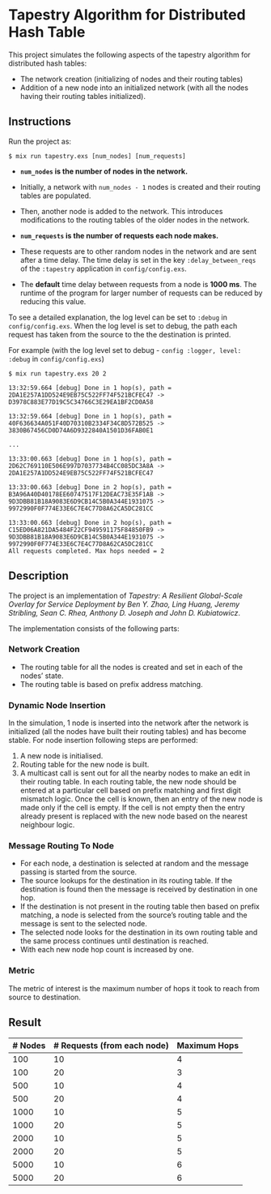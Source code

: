# Tapestry Algorithm for Distributed Hash Table

This project simulates the following aspects of the tapestry algorithm
for distributed hash tables:

* The network creation (initializing of nodes and their routing tables)
* Addition of a new node into an initialized network (with all the nodes
having their routing tables initialized).

## Instructions

Run the project as:

```
$ mix run tapestry.exs [num_nodes] [num_requests]
```

- **`num_nodes` is the number of nodes in the network.**

- Initially, a network with `num_nodes - 1` nodes is created and their routing tables
are populated.

- Then, another node is added to the network. This introduces modifications
to the routing tables of the older nodes in the network.

- **`num_requests` is the number of requests each node makes.**

- These requests are to other random nodes in the network and are sent after a time delay.
The time delay is set in the key `:delay_between_reqs` of the `:tapestry` application
in `config/config.exs`.

- The **default** time delay between requests from a node is **1000 ms**. The runtime of
the program for larger number of requests can be reduced by reducing this value.

To see a detailed explanation, the log level can be set to `:debug` in `config/config.exs`.
When the log level is set to debug, the path each request has taken from the source to the
the destination is printed.

For example (with the log level set to debug - `config :logger, level: :debug` in `config/config.exs`)

```
$ mix run tapestry.exs 20 2

13:32:59.664 [debug] Done in 1 hop(s), path = 2DA1E257A1DD524E9EB75C522FF74F521BCFEC47 -> D3978C883E77D19C5C34766C3E29EA1BF2CD0A58

13:32:59.664 [debug] Done in 1 hop(s), path = 40F636634A051F40D70310B2334F34C8D572B525 -> 3830B67456CD0D74A6D9322840A1501D36FAB0E1

...

13:33:00.663 [debug] Done in 1 hop(s), path = 2D62C769110E506E997D7037734B4CC085DC3A8A -> 2DA1E257A1DD524E9EB75C522FF74F521BCFEC47

13:33:00.663 [debug] Done in 2 hop(s), path = B3A96A40D40178EE60747517F12DEAC73E35F1AB -> 9D3DBB81B18A9083E6D9CB14C5B0A344E1931075 -> 9972990F0F774E33E6C7E4C77D8A62CA5DC281CC

13:33:00.663 [debug] Done in 2 hop(s), path = C15ED06A821DA5484F22CF949591175F84850FB9 -> 9D3DBB81B18A9083E6D9CB14C5B0A344E1931075 -> 9972990F0F774E33E6C7E4C77D8A62CA5DC281CC
All requests completed. Max hops needed = 2
```

## Description
The project is an implementation of *Tapestry: A Resilient Global-Scale
Overlay for Service Deployment by Ben Y. Zhao, Ling Huang, Jeremy Stribling,
Sean C. Rhea, Anthony D. Joseph and John D. Kubiatowicz*.

The implementation consists of the following parts:

### Network Creation

- The routing table for all the nodes is created and set in each of the nodes’ state.
- The routing table is based on prefix address matching.

### Dynamic Node Insertion

In the simulation, 1 node is inserted into the network after the
network is initialized (all the nodes have built their routing tables)
and has become stable. For node insertion following steps are performed:

1. A new node is initialised.
2. Routing table for the new node is built.
3. A multicast call is sent out for all the nearby nodes to make an edit in their routing table.
In each routing table, the new node should be entered at a particular cell based on prefix matching
and first digit mismatch logic. Once the cell is known, then an entry of the new node is made
only if the cell is empty. If the cell is not empty then the entry already present is replaced
with the new node based on the nearest neighbour logic.

### Message Routing To Node

- For each node, a destination is selected at random and the message passing is started from the source.
- The source lookups for the destination in its routing table. If the destination
is found then the message is received by destination in one hop. 
- If the destination is not present in the routing table then based on prefix
matching, a node is selected from the source’s routing table and the message is sent to the selected node.
- The selected node looks for the destination in its own routing table
and the same process continues until destination is reached.
- With each new node hop count is increased by one.

### Metric

The metric of interest is the maximum number of hops it took to reach from source to destination.

## Result

| # Nodes | # Requests (from each node) | Maximum Hops |
| ------- | --------------------------- | ------------ |
| 100     | 10                          | 4            |
| 100     | 20                          | 3            |
| 500     | 10                          | 4            |
| 500     | 20                          | 4            |
| 1000    | 10                          | 5            |
| 1000    | 20                          | 5            |
| 2000    | 10                          | 5            |
| 2000    | 20                          | 5            |
| 5000    | 10                          | 6            |
| 5000    | 20                          | 6            |
